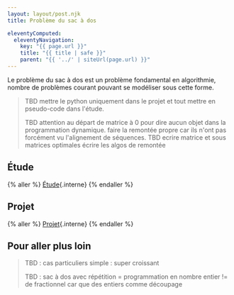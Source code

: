 ```yaml
---
layout: layout/post.njk
title: Problème du sac à dos

eleventyComputed:
  eleventyNavigation:
    key: "{{ page.url }}"
    title: "{{ title | safe }}"
    parent: "{{ '../' | siteUrl(page.url) }}"
---
```


Le problème du sac à dos est un problème fondamental en algorithmie, nombre de problèmes courant pouvant se modéliser sous cette forme.

> TBD mettre le python uniquement dans le projet et tout mettre en pseudo-code dans l'étude.
>
> TBD attention au départ de matrice à 0 pour dire aucun objet dans la programmation dynamique.
> faire la remontée propre car ils n'ont pas forcément vu l'alignement de séquences.
> TBD ecrire matrice et sous matrices optimales
> écrire les algos de remontée

## Étude

{% aller %}
[Étude](./étude){.interne}
{% endaller %}

## Projet

{% aller %}
[Projet](./projet){.interne}
{% endaller %}

## Pour aller plus loin

> TBD : cas particuliers simple : super croissant
>
> TBD : sac à dos avec répétition = programmation en nombre entier != de fractionnel car que des entiers comme découpage
